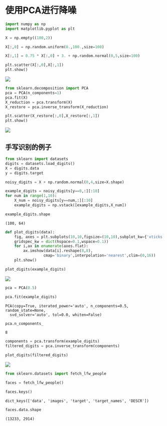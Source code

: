 # 使用PCA进行降噪

```python
import numpy as np
import matplotlib.pyplot as plt
```


```python
X = np.empty((100,2))
```


```python
X[:,0] = np.random.uniform(0.,100.,size=100)
```


```python
X[:,1] = 0.75 * X[:,0] + 3. + np.random.normal(0,5,size=100)
```


```python
plt.scatter(X[:,0],X[:,1])
plt.show()
```


![](https://shirukai.gitee.io/images/9236be6efe3d4eaa947fb5075e2f1c82.jpg)



```python
from sklearn.decomposition import PCA
pca = PCA(n_components=1)
pca.fit(X)
X_reduction = pca.transform(X)
X_restore = pca.inverse_transform(X_reduction)
```


```python
plt.scatter(X_restore[:,0],X_restore[:,1])
plt.show()
```


![](https://shirukai.gitee.io/images/3bcd7be7089323092fd7bae7ff9e98e6.jpg)


## 手写识别的例子


```python
from sklearn import datasets
digits = datasets.load_digits()
X = digits.data
y = digits.target
```


```python
noisy_digits = X + np.random.normal(0,4,size=X.shape)
```


```python
example_digits = noisy_digits[y==0,:][:10]
for num in range(1,10):
    X_num = noisy_digits[y==num,:][:10]
    example_digits = np.vstack([example_digits,X_num])
```


```python
example_digits.shape
```


    (100, 64)


```python
def plot_digits(data):
    fig, axes = plt.subplots(10,10,figsize=(10,10),subplot_kw={'xticks':[],'yticks':[]},
    gridspec_kw = dict(hspace=0.1,wspace=0.1))
    for i,ax in enumerate(axes.flat):
        ax.imshow(data[i].reshape(8,8),
                 cmap='binary',interpolation='nearest',clim=(0,16))
    plt.show()
```


```python
plot_digits(example_digits)
```


![](https://shirukai.gitee.io/images/05c4bf9d3360fee0eba34d363f910ffc.jpg)

```python
pca = PCA(0.5)
```


```python
pca.fit(example_digits)
```




    PCA(copy=True, iterated_power='auto', n_components=0.5, random_state=None,
      svd_solver='auto', tol=0.0, whiten=False)




```python
pca.n_components_
```


    8


```python
components = pca.transform(example_digits)
filtered_digits = pca.inverse_transform(components)
```


```python
plot_digits(filtered_digits)
```


![](https://shirukai.gitee.io/images/16aa308c2491c481254974149070e078.jpg)

```python
from sklearn.datasets import fetch_lfw_people
```


```python
faces = fetch_lfw_people()

faces.keys()
```

    dict_keys(['data', 'images', 'target', 'target_names', 'DESCR'])


```python
faces.data.shape
```


    (13233, 2914)


